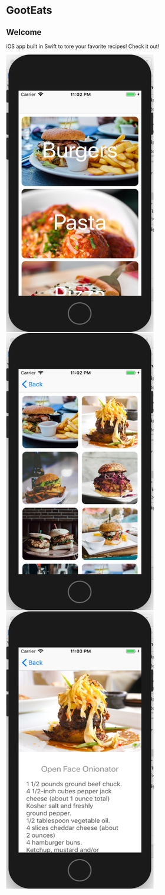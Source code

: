 # GootEats


## Welcome

iOS app built in Swift to tore your favorite recipes! Check it out!

<img src="ART/13.png" width="400" height="750" >
<img src="ART/12.png" width="400" height="750" >
<img src="ART/1.png" width="400" height="750" >
